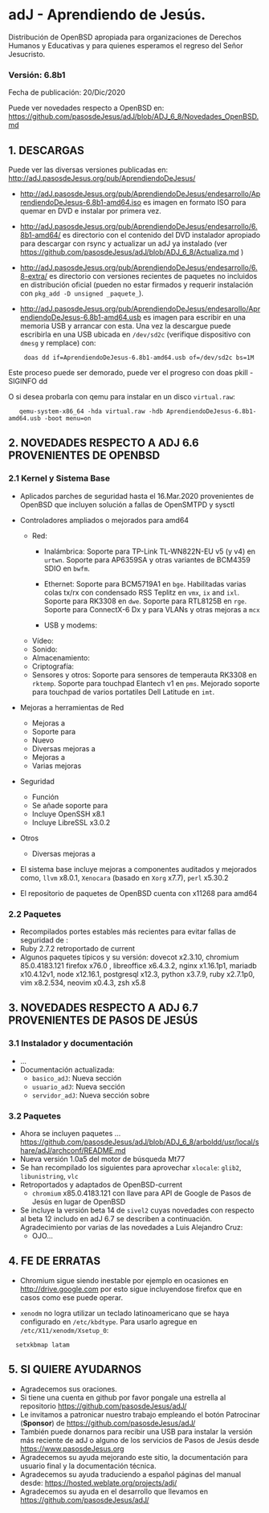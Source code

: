 # adJ - Aprendiendo de Jesús.
Distribución de OpenBSD apropiada para organizaciones de Derechos Humanos
y Educativas y para quienes esperamos el regreso del Señor Jesucristo.

### Versión: 6.8b1
Fecha de publicación: 20/Dic/2020

Puede ver novedades respecto a OpenBSD en:
  <https://github.com/pasosdeJesus/adJ/blob/ADJ_6_8/Novedades_OpenBSD.md>

## 1. DESCARGAS

Puede ver las diversas versiones publicadas en: 
  <http://adJ.pasosdeJesus.org/pub/AprendiendoDeJesus/>

* <http://adJ.pasosdeJesus.org/pub/AprendiendoDeJesus/endesarrollo/AprendiendoDeJesus-6.8b1-amd64.iso> 
  es imagen en formato ISO para quemar en DVD e instalar por primera vez.
* <http://adJ.pasosdeJesus.org/pub/AprendiendoDeJesus/endesarrollo/6.8b1-amd64/>
  es directorio con el contenido del DVD instalador apropiado para descargar 
  con rsync y actualizar un adJ ya instalado (ver  
  <https://github.com/pasosdeJesus/adJ/blob/ADJ_6_8/Actualiza.md> )
* <http://adJ.pasosdeJesus.org/pub/AprendiendoDeJesus/endesarrollo/6.8-extra/> es 
  directorio con versiones recientes de paquetes no incluidos en distribución 
  oficial (pueden no estar firmados y requerir instalación con 
  `pkg_add -D unsigned _paquete_`).
* <http://adJ.pasosdeJesus.org/pub/AprendiendoDeJesus/endesarollo/AprendiendoDeJesus-6.8b1-amd64.usb> 
  es imagen para escribir en una memoria USB y arrancar con esta. Una vez 
  la descargue puede escribirla en una USB ubicada en `/dev/sd2c` 
  (verifique dispositivo con `dmesg` y remplace) con:

       doas dd if=AprendiendoDeJesus-6.8b1-amd64.usb of=/dev/sd2c bs=1M

 Este proceso puede ser demorado, puede ver el progreso con 
      doas pkill -SIGINFO dd

 O si desea probarla con qemu para instalar en un disco `virtual.raw`:

       qemu-system-x86_64 -hda virtual.raw -hdb AprendiendoDeJesus-6.8b1-amd64.usb -boot menu=on


## 2. NOVEDADES RESPECTO A ADJ 6.6 PROVENIENTES DE OPENBSD

### 2.1 Kernel y Sistema Base

* Aplicados parches de seguridad hasta el 16.Mar.2020 provenientes de 
  OpenBSD que incluyen solución a fallas de OpenSMTPD y sysctl
* Controladores ampliados o mejorados para amd64
	* Red:
		* Inalámbrica: Soporte para TP-Link TL-WN822N-EU v5 (y v4) en `urtwn`.
    Soporte para AP6359SA y otras variantes de BCM4359 SDIO en `bwfm`.

		* Ethernet: Soporte para BCM5719A1 en `bge`. Habilitadas
    varias colas tx/rx con condensado RSS Teplitz en 
    `vmx`, `ix` and `ixl`.  Soporte para RK3308 en `dwe`. 
    Soporte para RTL8125B en `rge`. Soporte para ConnectX-6 Dx y para VLANs y
    otras mejoras a `mcx`
		* USB y modems: 
	* Vídeo: 
	* Sonido: 
	* Almacenamiento: 
	* Criptografía: 
	* Sensores y otros: Soporte para sensores de temperauta RK3308 en `rktemp`.
  Soporte para touchpad Elantech v1 en `pms`. Mejorado soporte para
  touchpad de varios portatiles Dell Latitude en `imt`.

	
* Mejoras a herramientas de Red
	* Mejoras a 
	* Soporte para 
	* Nuevo 
	* Diversas mejoras a
	* Mejoras a
	* Varias mejoras

* Seguridad
	* Función
	* Se añade soporte para 
	* Incluye OpenSSH x8.1
	* Incluye LibreSSL x3.0.2
* Otros
	* Diversas mejoras a

* El sistema base incluye mejoras a componentes auditados y mejorados 
  como, `llvm` x8.0.1,  `Xenocara` (basado en `Xorg` x7.7),
  `perl` x5.30.2
* El repositorio de paquetes de OpenBSD cuenta con x11268 para amd64


### 2.2 Paquetes 

* Recompilados portes estables más recientes para evitar fallas de seguridad de : 
* Ruby 2.7.2 retroportado de current
* Algunos paquetes típicos y su versión: dovecot x2.3.10, chromium 85.0.4183.121
  firefox x76.0 , libreoffice x6.4.3.2, nginx x1.16.1p1, mariadb x10.4.12v1,
  node x12.16.1, postgresql x12.3, python x3.7.9, ruby x2.7.1p0, vim x8.2.534,
  neovim x0.4.3, zsh x5.8


## 3. NOVEDADES RESPECTO A ADJ 6.7 PROVENIENTES DE PASOS DE JESÚS

### 3.1 Instalador y documentación
* ...
* Documentación actualizada: 
	* `basico_adJ`: Nueva sección 
	* `usuario_adJ`: Nueva sección 
	* `servidor_adJ`: Nueva sección sobre 

### 3.2 Paquetes

* Ahora se incluyen paquetes
  ... <https://github.com/pasosdeJesus/adJ/blob/ADJ_6_8/arboldd/usr/local/share/adJ/archconf/README.md>
* Nueva versión 1.0a5 del motor de búsqueda Mt77
* Se han recompilado los siguientes para aprovechar `xlocale`:
   `glib2`, `libunistring`, `vlc`
* Retroportados y adaptados de OpenBSD-current 
  * `chromium` x85.0.4183.121 con llave para API de Google de Pasos de Jesús 
     en lugar de OpenBSD
* Se incluye la versión beta 14 de `sivel2` cuyas novedades con respecto al 
  beta 12 includo en adJ 6.7 se describen a continuación. Agradecimiento por
  varias de  las novedades a Luis Alejandro Cruz:
    - OJO...


## 4. FE DE ERRATAS

- Chromium sigue siendo inestable por ejemplo en ocasiones en 
  <http://drive.google.com>
  por esto sigue incluyendose firefox que en casos como ese puede operar.

- `xenodm` no logra utilizar un teclado latinoamericano que se haya
  configurado en `/etc/kbdtype`.  Para usarlo
  agregue en `/etc/X11/xenodm/Xsetup_0`:
```
  setxkbmap latam
```

## 5. SI QUIERE AYUDARNOS

* Agradecemos sus oraciones.
* Si tiene una cuenta en github por favor pongale una estrella al
  repositorio <https://github.com/pasosdeJesus/adJ/>
* Le invitamos a patronicar nuestro trabajo empleando el botón
  Patrocinar (__Sponsor__) de <https://github.com/pasosdeJesus/adJ/>
* También puede donarnos para recibir una USB para instalar la
  versión más reciente de adJ o alguno de los servicios de Pasos
  de Jesús desde <https://www.pasosdeJesus.org>
* Agradecemos su ayuda mejorando este sitio, la documentación
  para usuario final y la documentación técnica.
* Agradecemos su ayuda traduciendo a español páginas del
  manual desde: <https://hosted.weblate.org/projects/adj/>
* Agradecemos su ayuda en el desarrollo que llevamos
  en <https://github.com/pasosdeJesus/adJ/>

